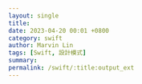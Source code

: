 ```yaml
---
layout: single
title: 
date: 2023-04-20 00:01 +0800
category: swift
author: Marvin Lin
tags: [Swift, 設計模式]
summary: 
permalink: /swift/:title:output_ext
---
```


